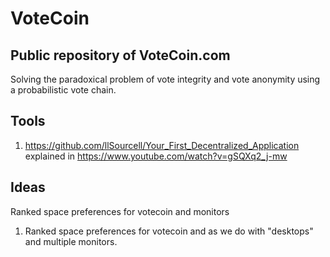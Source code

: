 # VoteCoin   
## Public repository of VoteCoin.com  
Solving the paradoxical problem of vote integrity and vote anonymity using a probabilistic vote chain.

## Tools

1. https://github.com/llSourcell/Your_First_Decentralized_Application  explained in https://www.youtube.com/watch?v=gSQXq2_j-mw

## Ideas  
Ranked space preferences for votecoin and monitors
1. Ranked space preferences for votecoin and as we do with "desktops" and multiple monitors.


